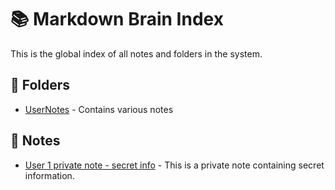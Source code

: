 # 📚 Markdown Brain Index

This is the global index of all notes and folders in the system.

## 📁 Folders

- [UserNotes](UserNotes/) - Contains various notes

## 📄 Notes

- [User 1 private note - secret info](UserNotes/user-1-private-note---secret-info.md) - This is a private note containing secret information.

